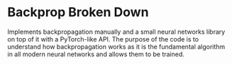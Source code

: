 # Backprop Broken Down
Implements backpropagation manually and a small neural networks library on top of it with a PyTorch-like API. The purpose of the code is to understand how backpropagation works as it is the fundamental algorithm in all modern neural networks and allows them to be trained.
